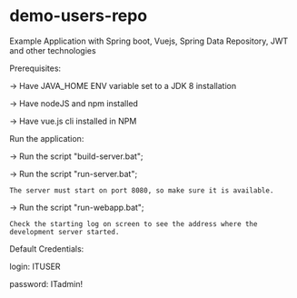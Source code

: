 # demo-users-repo
Example Application with Spring boot, Vuejs, Spring Data Repository, JWT and other technologies


Prerequisites:

-> Have JAVA_HOME ENV variable set to a JDK 8 installation

-> Have nodeJS and npm installed

-> Have vue.js cli installed in NPM


Run the application:

-> Run the script "build-server.bat";

-> Run the script "run-server.bat";

    The server must start on port 8080, so make sure it is available.
    
-> Run the script "run-webapp.bat";

    Check the starting log on screen to see the address where the development server started.
    
    
Default Credentials:

  login: ITUSER
  
  password: ITadmin!
